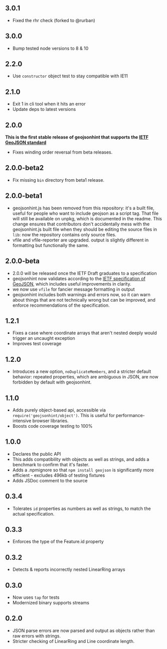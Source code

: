 ## 3.0.1

* Fixed the rhr check (forked to @rurban)

## 3.0.0

* Bump tested node versions to 8 & 10

## 2.2.0

* Use `constructor` object test to stay compatible with IE11

## 2.1.0

* Exit 1 in cli tool when it hits an error
* Update deps to latest versions

## 2.0.0

**This is the first stable release of geojsonhint that supports the [IETF GeoJSON standard](https://tools.ietf.org/html/rfc7946)**

* Fixes winding order reversal from beta releases.

## 2.0.0-beta2

* Fix missing `bin` directory from beta1 release.

## 2.0.0-beta1

* geojsonhint.js has been removed from this repository: it's a built file,
  useful for people who want to include geojson as a script tag. That file
  will still be available on unpkg, which is documented in the readme. This
  change ensures that contributors don't accidentally mess with the geojsonhint.js
  built file when they should be editing the source files in `lib`: now the
  repository contains only source files.
* vfile and vfile-reporter are upgraded. output is slightly different in formatting
  but functionally the same.

## 2.0.0-beta

* 2.0.0 will be released once the IETF Draft graduates to a specification
* geojsonhint now validates according to the [IETF specification of GeoJSON](https://datatracker.ietf.org/wg/geojson/documents/),
  which includes useful improvements in clarity.
* we now use `vfile` for fancier message formatting in output
* geojsonhint includes both warnings and errors now, so it can warn about
  things that are not technically wrong but can be improved, and enforce
  recommendations of the specification.

## 1.2.1

* Fixes a case where coordinate arrays that aren't nested deeply would trigger
  an uncaught exception
* Improves test coverage

## 1.2.0

* Introduces a new option, `noDuplicateMembers`, and a stricter default
  behavior: repeated properties, which are ambiguous in JSON, are now forbidden
  by default with geojsonhint.

## 1.1.0

* Adds purely object-based api, accessible via `require('geojsonhint/object')`.
  This is useful for performance-intensive browser libraries.
* Boosts code coverage testing to 100%

## 1.0.0

* Declares the public API
* This adds compatibility with objects as well as strings, and adds
  a benchmark to confirm that it's faster.
* Adds a .npmignore so that `npm install geojson` is significantly
  more efficient - excludes 496kb of testing fixtures
* Adds JSDoc comment to the source

## 0.3.4

* Tolerates `id` properties as numbers as well as strings, to match
  the actual specification.

## 0.3.3

* Enforces the type of the Feature.id property

## 0.3.2

* Detects & reports incorrectly nested LinearRing arrays

## 0.3.0

* Now uses `tap` for tests
* Modernized binary supports streams

## 0.2.0

* JSON parse errors are now parsed and output as objects rather than raw
  errors with strings.
* Stricter checking of LinearRing and Line coordinate length.
